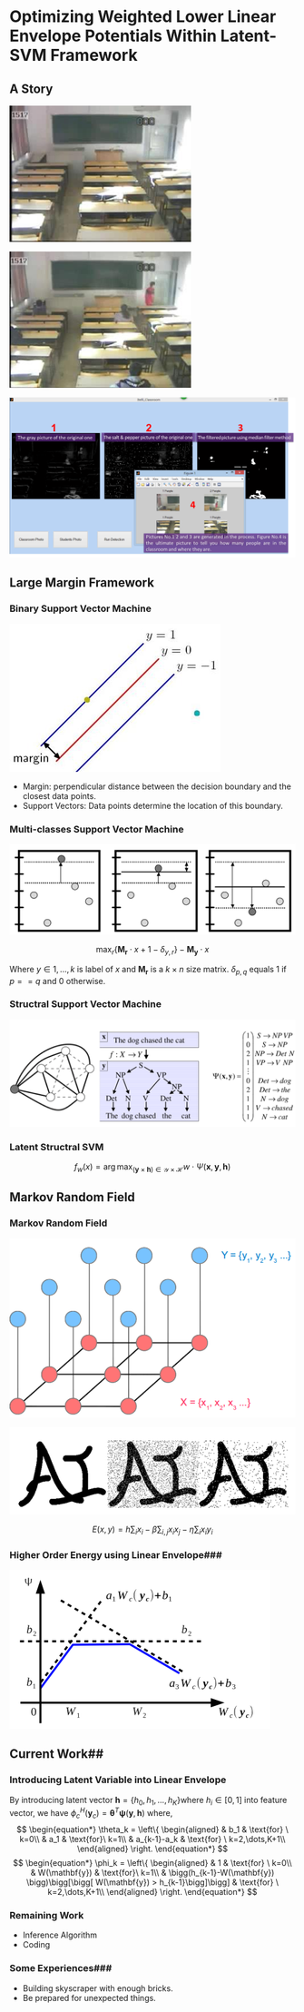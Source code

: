 # Optimizing Weighted Lower Linear Envelope Potentials Within Latent-SVM Framework #

## A Story ##

![Figure 1.1 The original classroom](./Pics/Classroom.jpg)


![Figure 1.2 Classroom with people](./Pics/People.jpg)


![Figure 1.3 Result](./Pics/Itelli_Classroom.png)


## Large Margin Framework ##

### Binary Support Vector Machine ###

![Figure 2.1 Linear Separable SVM](./Pics/0020Bhdkzy6Px4B4v2L97&690.jpeg)

> 
- Margin: perpendicular distance between the decision boundary and the closest data points. 
- Support Vectors: Data points determine the location of this boundary.

### Multi-classes Support Vector Machine ###

![Figure 2.2 Multi-classes SVM](./Pics/multiSVM.png)

$$ 
	\begin{equation*}
\max_{r} \{\mathbf{M_r} \cdot x + 1-\delta_{y,r} \} - \mathbf{M_y} \cdot x
	\end{equation*}
$$

Where $y\in{1,...,k}$ is label of $x$ and $\mathbf{M_r}$ is a $k \times n$ size matrix. $\delta_{p,q}$ equals $1$ if $p==q$ and $0$ otherwise.

### Structral Support Vector Machine ###

![Figure 2.3 Structured SVM](./Pics/StructruedSVM.png)

### Latent Structral SVM ###
$$
	\begin{equation*}
f_w(x) = \mathop{\arg\,\max}_{(\mathbf{y} \times \mathbf{h}) \in \mathcal{Y} \times \mathcal{H}} w\cdot\Psi(\mathbf{x},\mathbf{y},\mathbf{h})
	\end{equation*}
$$

## Markov Random Field ##

### Markov Random Field ###
![Figure 3.1 Markov Random Field](./Pics/MRF.png)

![Figure 3.2 Restore Pictures](./Pics/denoise.png)

$$ 
	\begin{equation*}
    E(x,y) = h\sum_i{x_i} - \beta\sum_{i,j}{x_ix_j}-\eta\sum_i{x_iy_i}
	\end{equation*}
$$


### Higher Order Energy using Linear Envelope###
![Figure 3.3 Linear Envelope](./Pics/Envelope.png)

## Current Work##

### Introducing Latent Variable into Linear Envelope ###
By introducing latent vector $\mathbf{h} = \{h_0, h_1, \dots, h_K\}$where $h_i\in[0,1]$ into feature vector, we have $\phi_c^H(\mathbf{y}_c)=\boldsymbol{\theta}^T\boldsymbol{\psi}(\mathbf{y},\mathbf{h})$ where,
$$
	\begin{equation*}
	\theta_k = \left\{
	\begin{aligned}
	& b_1	& \text{for} \ k=0\\
	& a_1 & \text{for}\ k=1\\
	& a_{k-1}-a_k  & \text{for} \ k=2,\dots,K+1\\
	\end{aligned}
	\right.
	\end{equation*}
$$
$$	
	\begin{equation*}
	\phi_k = \left\{
	\begin{aligned}
	& 1	& \text{for} \ k=0\\
	& W(\mathbf{y}) & \text{for}\ k=1\\
	& \bigg(h_{k-1}-W(\mathbf{y}) \bigg)\bigg[\bigg[ W(\mathbf{y}) > h_{k-1}\bigg]\bigg]  & \text{for} \ k=2,\dots,K+1\\
	\end{aligned}
	\right.
	\end{equation*}
$$

### Remaining Work ###
- Inference Algorithm
- Coding

### Some Experiences###
- Building skyscraper with enough bricks.
- Be prepared for unexpected things.


